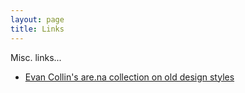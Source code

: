 ```yaml
---
layout: page
title: Links
---
```



Misc. links...

- [Evan Collin's are.na collection on old design styles](https://www.are.na/evan-collins-1522646491/channels)